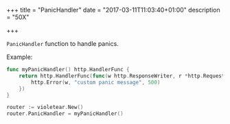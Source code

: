 +++
title = "PanicHandler"
date = "2017-03-11T11:03:40+01:00"
description = "50X"

+++

`PanicHandler` function to handle panics.


Example:

```go
func myPanicHandler() http.HandlerFunc {
    return http.HandlerFunc(func(w http.ResponseWriter, r *http.Request) {
        http.Error(w, "custom panic message", 500)
    })
}

router := violetear.New()
router.PanicHandler = myPanicHandler()
```

